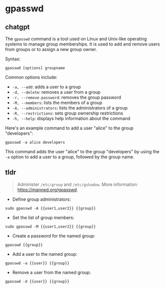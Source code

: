 # gpasswd 
## chatgpt 
The `gpasswd` command is a tool used on Linux and Unix-like operating systems to manage group memberships. It is used to add and remove users from groups or to assign a new group owner.

Syntax:
```
gpasswd [options] groupname
```

Common options include:

- `-a, --add`: adds a user to a group
- `-d, --delete`: removes a user from a group
- `-r, --remove-password`: removes the group password
- `-M, --members`: lists the members of a group
- `-A, --administrators`: lists the administrators of a group
- `-R, --restrictions`: sets group ownership restrictions
- `-h, --help`: displays help information about the command

Here's an example command to add a user "alice" to the group "developers":
```
gpasswd -a alice developers
```

This command adds the user "alice" to the group "developers" by using the `-a` option to add a user to a group, followed by the group name. 

## tldr 
 
> Administer `/etc/group` and `/etc/gshadow`.
> More information: <https://manned.org/gpasswd>.

- Define group administrators:

`sudo gpasswd -A {{user1,user2}} {{group}}`

- Set the list of group members:

`sudo gpasswd -M {{user1,user2}} {{group}}`

- Create a password for the named group:

`gpasswd {{group}}`

- Add a user to the named group:

`gpasswd -a {{user}} {{group}}`

- Remove a user from the named group:

`gpasswd -d {{user}} {{group}}`
